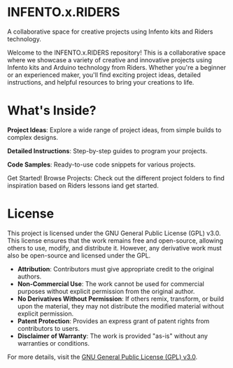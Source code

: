 # INFENTO.x.RIDERS
A collaborative space for creative projects using Infento kits and Riders technology.

Welcome to the INFENTO.x.RIDERS repository! This is a collaborative space where we showcase a variety of creative and innovative projects using Infento kits and Arduino technology from Riders. Whether you're a beginner or an experienced maker, you'll find exciting project ideas, detailed instructions, and helpful resources to bring your creations to life.

# What's Inside?
**Project Ideas**: Explore a wide range of project ideas, from simple builds to complex designs.

**Detailed Instructions**: Step-by-step guides to program your projects.

**Code Samples**: Ready-to-use code snippets for various projects.

Get Started!
Browse Projects: Check out the different project folders to find inspiration based on Riders lessons iand get started.


# **License**
This project is licensed under the GNU General Public License (GPL) v3.0. This license ensures that the work remains free and open-source, allowing others to use, modify, and distribute it. However, any derivative work must also be open-source and licensed under the GPL. 

- **Attribution**: Contributors must give appropriate credit to the original authors.
- **Non-Commercial Use**: The work cannot be used for commercial purposes without explicit permission from the original author.
- **No Derivatives Without Permission**: If others remix, transform, or build upon the material, they may not distribute the modified material without explicit permission.
- **Patent Protection**: Provides an express grant of patent rights from contributors to users.
- **Disclaimer of Warranty**: The work is provided "as-is" without any warranties or conditions.

For more details, visit the [GNU General Public License (GPL) v3.0](https://www.gnu.org/licenses/gpl-3.0.en.html).
